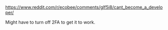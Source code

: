 <https://www.reddit.com/r/ecobee/comments/glf5i8/cant_become_a_developer/>

Might have to turn off 2FA to get it to work.

